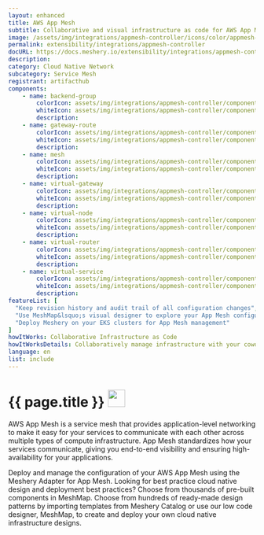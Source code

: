 ```yaml
---
layout: enhanced
title: AWS App Mesh
subtitle: Collaborative and visual infrastructure as code for AWS App Mesh
image: /assets/img/integrations/appmesh-controller/icons/color/appmesh-controller-color.svg
permalink: extensibility/integrations/appmesh-controller
docURL: https://docs.meshery.io/extensibility/integrations/appmesh-controller
description: 
category: Cloud Native Network
subcategory: Service Mesh
registrant: artifacthub
components: 
	- name: backend-group
		colorIcon: assets/img/integrations/appmesh-controller/components/backend-group/icons/color/backend-group-color.svg
		whiteIcon: assets/img/integrations/appmesh-controller/components/backend-group/icons/white/backend-group-white.svg
		description: 
	- name: gateway-route
		colorIcon: assets/img/integrations/appmesh-controller/components/gateway-route/icons/color/gateway-route-color.svg
		whiteIcon: assets/img/integrations/appmesh-controller/components/gateway-route/icons/white/gateway-route-white.svg
		description: 
	- name: mesh
		colorIcon: assets/img/integrations/appmesh-controller/components/mesh/icons/color/mesh-color.svg
		whiteIcon: assets/img/integrations/appmesh-controller/components/mesh/icons/white/mesh-white.svg
		description: 
	- name: virtual-gateway
		colorIcon: assets/img/integrations/appmesh-controller/components/virtual-gateway/icons/color/virtual-gateway-color.svg
		whiteIcon: assets/img/integrations/appmesh-controller/components/virtual-gateway/icons/white/virtual-gateway-white.svg
		description: 
	- name: virtual-node
		colorIcon: assets/img/integrations/appmesh-controller/components/virtual-node/icons/color/virtual-node-color.svg
		whiteIcon: assets/img/integrations/appmesh-controller/components/virtual-node/icons/white/virtual-node-white.svg
		description: 
	- name: virtual-router
		colorIcon: assets/img/integrations/appmesh-controller/components/virtual-router/icons/color/virtual-router-color.svg
		whiteIcon: assets/img/integrations/appmesh-controller/components/virtual-router/icons/white/virtual-router-white.svg
		description: 
	- name: virtual-service
		colorIcon: assets/img/integrations/appmesh-controller/components/virtual-service/icons/color/virtual-service-color.svg
		whiteIcon: assets/img/integrations/appmesh-controller/components/virtual-service/icons/white/virtual-service-white.svg
		description: 
featureList: [
  "Keep revision history and audit trail of all configuration changes",
  "Use MeshMap&lsquo;s visual designer to explore your App Mesh configuration",
  "Deploy Meshery on your EKS clusters for App Mesh management"
]
howItWorks: Collaborative Infrastructure as Code
howItWorksDetails: Collaboratively manage infrastructure with your coworkers synchronously sharing the same designs.
language: en
list: include
---
```

<h1>{{ page.title }} <img src="{{ page.image }}" style="width: 35px; height: 35px;" /></h1>

<p>
AWS App Mesh is a service mesh that provides application-level networking to make it easy for your services to communicate with each other across multiple types of compute infrastructure. App Mesh standardizes how your services communicate, giving you end-to-end visibility and ensuring high-availability for your applications.
</p>
<p>
    Deploy and manage the configuration of your AWS App Mesh using the Meshery Adapter for App Mesh. Looking for best practice cloud native design and deployment best practices? Choose from thousands of pre-built components in MeshMap. Choose from hundreds of ready-made design patterns by importing templates from Meshery Catalog or use our low code designer, MeshMap, to create and deploy your own cloud native infrastructure designs.
</p>
